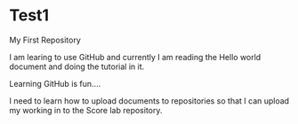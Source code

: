 Test1
=====

My First Repository

I am learing to use GitHub and currently I am reading the Hello world document and doing the tutorial in it.

Learning GitHub is fun....

I need to learn how to upload documents to repositories so that I can upload my working in to the Score lab repository.

